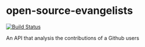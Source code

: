 # open-source-evangelists

[![Build Status](https://travis-ci.org/andela-iadeniyi/open-source-evangelists.svg)](https://travis-ci.org/andela-iadeniyi/open-source-evangelists)

An API that analysis the contributions of a Github users
